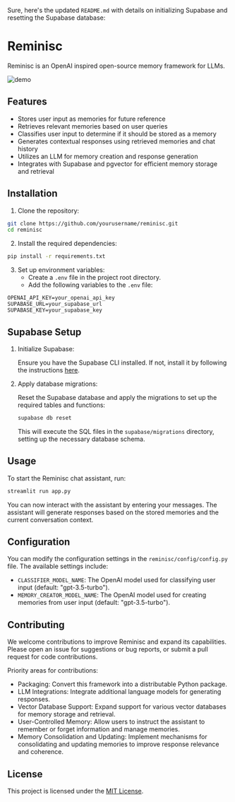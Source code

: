 Sure, here's the updated `README.md` with details on initializing Supabase and resetting the Supabase database:

# Reminisc

Reminisc is an OpenAI inspired open-source memory framework for LLMs.

![demo](assets/demo.gif)

## Features

- Stores user input as memories for future reference
- Retrieves relevant memories based on user queries
- Classifies user input to determine if it should be stored as a memory
- Generates contextual responses using retrieved memories and chat history
- Utilizes an LLM for memory creation and response generation
- Integrates with Supabase and pgvector for efficient memory storage and retrieval

## Installation

1. Clone the repository:

```bash
git clone https://github.com/yourusername/reminisc.git
cd reminisc
```

2. Install the required dependencies:

```bash
pip install -r requirements.txt
```

3. Set up environment variables:
   - Create a `.env` file in the project root directory.
   - Add the following variables to the `.env` file:

```
OPENAI_API_KEY=your_openai_api_key
SUPABASE_URL=your_supabase_url
SUPABASE_KEY=your_supabase_key
```

## Supabase Setup

1. Initialize Supabase:

   Ensure you have the Supabase CLI installed. If not, install it by following the instructions [here](https://supabase.io/docs/guides/cli).

2. Apply database migrations:

   Reset the Supabase database and apply the migrations to set up the required tables and functions:

   ```bash
   supabase db reset
   ```

   This will execute the SQL files in the `supabase/migrations` directory, setting up the necessary database schema.

## Usage

To start the Reminisc chat assistant, run:

```bash
streamlit run app.py
```

You can now interact with the assistant by entering your messages. The assistant will generate responses based on the stored memories and the current conversation context.

## Configuration

You can modify the configuration settings in the `reminisc/config/config.py` file. The available settings include:

- `CLASSIFIER_MODEL_NAME`: The OpenAI model used for classifying user input (default: "gpt-3.5-turbo").
- `MEMORY_CREATOR_MODEL_NAME`: The OpenAI model used for creating memories from user input (default: "gpt-3.5-turbo").

## Contributing

We welcome contributions to improve Reminisc and expand its capabilities. Please open an issue for suggestions or bug reports, or submit a pull request for code contributions.

Priority areas for contributions:

- Packaging: Convert this framework into a distributable Python package.
- LLM Integrations: Integrate additional language models for generating responses.
- Vector Database Support: Expand support for various vector databases for memory storage and retrieval.
- User-Controlled Memory: Allow users to instruct the assistant to remember or forget information and manage memories.
- Memory Consolidation and Updating: Implement mechanisms for consolidating and updating memories to improve response relevance and coherence.

## License

This project is licensed under the [MIT License](LICENSE).
